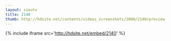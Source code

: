 ```yaml
---
layout: sieutv
title: 2140
thumb: http://hdsite.net/contents/videos_screenshots/2000/2140/preview_360p.mp4.jpg
---
```

{% include iframe src='http://hdsite.net/embed/2140' %}
 
